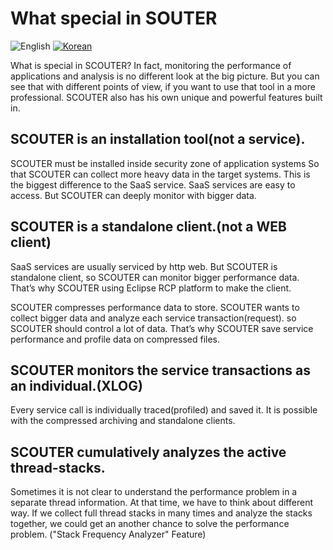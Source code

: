 # What special in SOUTER
![English](https://img.shields.io/badge/language-English-orange.svg) [![Korean](https://img.shields.io/badge/language-Korean-blue.svg)](What-special-in-SCOUTER_kr.md)

What is special in SCOUTER? In fact, monitoring the performance of applications and analysis is no different look at the big picture. But you can see that with different points of view, if you want to use that tool in a more professional. SCOUTER also has his own unique and powerful features built in.

## SCOUTER is an installation tool(not a service). 
SCOUTER must be installed inside security zone of application systems
So that SCOUTER can collect more heavy data in the target systems. This is the biggest difference to the SaaS service.
SaaS services are easy to access. But SCOUTER can deeply monitor with bigger data.

## SCOUTER is a standalone client.(not a WEB client)
SaaS services  are usually serviced by http web. But SCOUTER is standalone client, so SCOUTER can monitor bigger performance data.
That’s why SCOUTER using Eclipse RCP platform to make the client.


SCOUTER compresses performance data to store.
SCOUTER wants to collect bigger data and analyze each service transaction(request).
so SCOUTER should control a lot of data. That’s why SCOUTER save service performance and profile data on compressed files.

## SCOUTER monitors the service transactions as an individual.(XLOG)
Every service call is individually traced(profiled) and saved it.
It is possible with the compressed archiving and  standalone clients.

## SCOUTER cumulatively analyzes the active thread-stacks.
Sometimes it is not clear to understand the performance problem in a separate thread information.
At that time,  we have to think about different way. If we collect full thread stacks in many times and  analyze the stacks together, we could get an another chance to solve the performance problem.
("Stack Frequency Analyzer" Feature)


